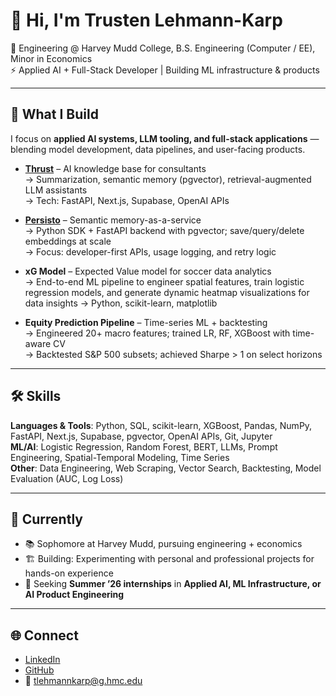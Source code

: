 # 👋 Hi, I'm Trusten Lehmann-Karp

📍 Engineering @ Harvey Mudd College, B.S. Engineering (Computer / EE), Minor in Economics  
⚡ Applied AI + Full-Stack Developer | Building ML infrastructure & products  

---

## 🚀 What I Build
I focus on **applied AI systems, LLM tooling, and full-stack applications** — blending model development, data pipelines, and user-facing products.

- **[Thrust](https://github.com/trusten5/ai-RAG-pdf-knowledgebase)** – AI knowledge base for consultants  
  → Summarization, semantic memory (pgvector), retrieval-augmented LLM assistants  
  → Tech: FastAPI, Next.js, Supabase, OpenAI APIs  

- **[Persisto](https://github.com/trusten5/persisto-smaas-python-sdk)** – Semantic memory-as-a-service  
  → Python SDK + FastAPI backend with pgvector; save/query/delete embeddings at scale  
  → Focus: developer-first APIs, usage logging, and retry logic  

- **xG Model** – Expected Value model for soccer data analytics  
  → End-to-end ML pipeline to engineer spatial features, train logistic regression models, and generate dynamic heatmap visualizations for data insights 
  → Python, scikit-learn, matplotlib  

- **Equity Prediction Pipeline** – Time-series ML + backtesting  
  → Engineered 20+ macro features; trained LR, RF, XGBoost with time-aware CV  
  → Backtested S&P 500 subsets; achieved Sharpe > 1 on select horizons  

---

## 🛠️ Skills
**Languages & Tools**: Python, SQL, scikit-learn, XGBoost, Pandas, NumPy, FastAPI, Next.js, Supabase, pgvector, OpenAI APIs, Git, Jupyter  
**ML/AI**: Logistic Regression, Random Forest, BERT, LLMs, Prompt Engineering, Spatial-Temporal Modeling, Time Series  
**Other**: Data Engineering, Web Scraping, Vector Search, Backtesting, Model Evaluation (AUC, Log Loss)  

---

## 📌 Currently
- 📚 Sophomore at Harvey Mudd, pursuing engineering + economics  
- 🏗️ Building: Experimenting with personal and professional projects for hands-on experience
- 🎯 Seeking **Summer ’26 internships** in **Applied AI, ML Infrastructure, or AI Product Engineering**  

---

## 🌐 Connect
- [LinkedIn](https://www.linkedin.com/in/trustenlk)  
- [GitHub](https://github.com/trusten5)  
- 📧 tlehmannkarp@g.hmc.edu


<!--
**trusten5/trusten5** is a ✨ _special_ ✨ repository because its `README.md` (this file) appears on your GitHub profile.

Here are some ideas to get you started:

- 🔭 I’m currently working on ...
- 🌱 I’m currently learning ...
- 👯 I’m looking to collaborate on ...
- 🤔 I’m looking for help with ...
- 💬 Ask me about ...
- 📫 How to reach me: ...
- 😄 Pronouns: ...
- ⚡ Fun fact: ...
-->
